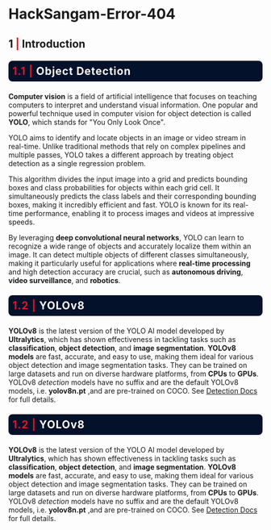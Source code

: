# HackSangam-Error-404
## <b>1 <span style='color:#e61227'>|</span> Introduction</b> 

<div style="color:white;display:fill;border-radius:8px;
            background-color:#03112A;font-size:150%;
            letter-spacing:1.0px;background-image: url(https://i.imgur.com/GVd0La1.png)">
    <p style="padding: 8px;color:white;"><b><b><span style='color:#e61227''>1.1 |</span></b> Object Detection </b></p>
</div>

**Computer vision** is a field of artificial intelligence that focuses on teaching computers to interpret and understand visual information. One popular and powerful technique used in computer vision for object detection is called **YOLO**, which stands for "You Only Look Once".

YOLO aims to identify and locate objects in an image or video stream in real-time. Unlike traditional methods that rely on complex pipelines and multiple passes, YOLO takes a different approach by treating object detection as a single regression problem.

This algorithm divides the input image into a grid and predicts bounding boxes and class probabilities for objects within each grid cell. It simultaneously predicts the class labels and their corresponding bounding boxes, making it incredibly efficient and fast. YOLO is known for its real-time performance, enabling it to process images and videos at impressive speeds.

By leveraging **deep convolutional neural networks**, YOLO can learn to recognize a wide range of objects and accurately localize them within an image. It can detect multiple objects of different classes simultaneously, making it particularly useful for applications where **real-time processing** and high detection accuracy are crucial, such as **autonomous driving**, **video surveillance**, and **robotics**.

<div style="color:white;display:fill;border-radius:8px;
            background-color:#03112A;font-size:150%;
            letter-spacing:1.0px;background-image: url(https://i.imgur.com/GVd0La1.png)">
    <p style="padding: 8px;color:white;"><b><b><span style='color:#e61227''>1.2 |</span></b> YOLOv8 </b></p>
</div>

**YOLOv8** is the latest version of the YOLO AI model developed by **Ultralytics**, which has shown effectiveness in tackling tasks such as **classification**, **object detection**, and **image segmentation**. **YOLOv8 models** are fast, accurate, and easy to use, making them ideal for various object detection and image segmentation tasks. They can be trained on large datasets and run on diverse hardware platforms, from **CPUs** to **GPUs**.
YOLOv8 _detection_ models have no suffix and are the default YOLOv8 models, i.e. **yolov8n.pt** ,and are pre-trained on COCO. See [Detection Docs ](https://docs.ultralytics.com/tasks/detect/) for full details.

<div style="color:white;display:fill;border-radius:8px;
            background-color:#03112A;font-size:150%;
            letter-spacing:1.0px;background-image: url(https://i.imgur.com/GVd0La1.png)">
    <p style="padding: 8px;color:white;"><b><b><span style='color:#e61227''>1.2 |</span></b> YOLOv8 </b></p>
</div>

**YOLOv8** is the latest version of the YOLO AI model developed by **Ultralytics**, which has shown effectiveness in tackling tasks such as **classification**, **object detection**, and **image segmentation**. **YOLOv8 models** are fast, accurate, and easy to use, making them ideal for various object detection and image segmentation tasks. They can be trained on large datasets and run on diverse hardware platforms, from **CPUs** to **GPUs**.
YOLOv8 _detection_ models have no suffix and are the default YOLOv8 models, i.e. **yolov8n.pt** ,and are pre-trained on COCO. See [Detection Docs ](https://docs.ultralytics.com/tasks/detect/) for full details.

